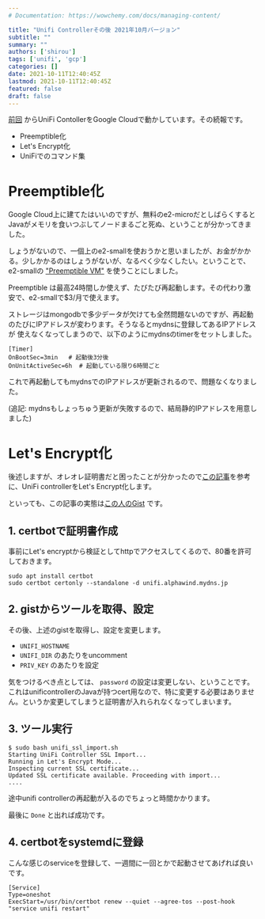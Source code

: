```yaml
---
# Documentation: https://wowchemy.com/docs/managing-content/

title: "Unifi Controllerその後 2021年10月バージョン"
subtitle: ""
summary: ""
authors: ['shirou']
tags: ['unifi', 'gcp']
categories: []
date: 2021-10-11T12:40:45Z
lastmod: 2021-10-11T12:40:45Z
featured: false
draft: false
---
```

[前回](https://blog.pyspa.org/post/unifi_on_google_cloud/) からUniFi ContollerをGoogle Cloudで動かしています。その続報です。

- Preemptible化
- Let's Encrypt化
- UniFiでのコマンド集

# Preemptible化

Google Cloud上に建てたはいいのですが、無料のe2-microだとしばらくするとJavaがメモリを食いつぶしてノードまるごと死ぬ、ということが分かってきました。

しょうがないので、一個上のe2-smallを使おうかと思いましたが、お金がかかる。少しかかるのはしょうがないが、なるべく少なくしたい。ということで、e2-smallの ["Preemptible VM"](https://cloud.google.com/compute/docs/instances/preemptible) を使うことにしました。

Preemptible は最高24時間しか使えず、たびたび再起動します。その代わり激安で、e2-smallで$3/月で使えます。

ストレージはmongodbで多少データが欠けても全然問題ないのですが、再起動のたびにIPアドレスが変わります。そうなるとmydnsに登録してあるIPアドレスが
使えなくなってしまうので、以下のようにmydnsのtimerをセットしました。

```
[Timer]
OnBootSec=3min   # 起動後3分後
OnUnitActiveSec=6h  # 起動している限り6時間ごと
```

これで再起動してもmydnsでのIPアドレスが更新されるので、問題なくなりました。

(追記: mydnsもしょっちゅう更新が失敗するので、結局静的IPアドレスを用意しました)


# Let's Encrypt化

後述しますが、オレオレ証明書だと困ったことが分かったので[この記事](https://lazyadmin.nl/home-network/unifi-controller-ssl-certificate/)を参考に、UniFi controllerをLet's Encrypt化します。

といっても、この記事の実態は[この人のGist](https://github.com/stevejenkins/unifi-linux-utils/blob/master/unifi_ssl_import.sh) です。


## 1. certbotで証明書作成

事前にLet's encryptから検証としてhttpでアクセスしてくるので、80番を許可しておきます。

```
sudo apt install certbot
sudo certbot certonly --standalone -d unifi.alphawind.mydns.jp
```

## 2. gistからツールを取得、設定

その後、上述のgistを取得し、設定を変更します。 

- `UNIFI_HOSTNAME`
- `UNIFI_DIR` のあたりをuncomment
- `PRIV_KEY` のあたりを設定

気をつけるべき点としては、 `password` の設定は変更しない、ということです。これはunificontrollerのJavaが持つcert用なので、特に変更する必要はありません。というか変更してしまうと証明書が入れられなくなってしまいます。

## 3. ツール実行

```
$ sudo bash unifi_ssl_import.sh
Starting UniFi Controller SSL Import...
Running in Let's Encrypt Mode...
Inspecting current SSL certificate...
Updated SSL certificate available. Proceeding with import...
....
```

途中unifi controllerの再起動が入るのでちょっと時間かかります。

最後に `Done` と出れば成功です。

## 4. certbotをsystemdに登録

こんな感じのserviceを登録して、一週間に一回とかで起動させてあげれば良いです。

```
[Service]
Type=oneshot
ExecStart=/usr/bin/certbot renew --quiet --agree-tos --post-hook "service unifi restart"
```